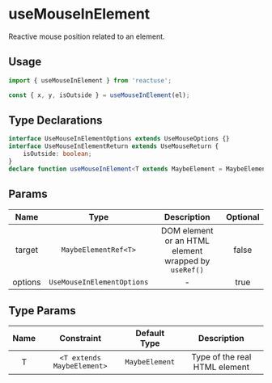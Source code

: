 # useMouseInElement

Reactive mouse position related to an element.

## Usage

```ts
import { useMouseInElement } from 'reactuse';

const { x, y, isOutside } = useMouseInElement(el);
```

## Type Declarations

```ts
interface UseMouseInElementOptions extends UseMouseOptions {}
interface UseMouseInElementReturn extends UseMouseReturn {
    isOutside: boolean;
}
declare function useMouseInElement<T extends MaybeElement = MaybeElement>(target: MaybeElementRef<T>, options?: UseMouseInElementOptions): UseMouseInElementReturn;
```

## Params

|  Name   |            Type            |                     Description                      | Optional |
| :-----: | :------------------------: | :--------------------------------------------------: | :------: |
| target  |    `MaybeElementRef<T>`    | DOM element or an HTML element wrapped by `useRef()` |  false   |
| options | `UseMouseInElementOptions` |                          -                           |   true   |

## Type Params

| Name |         Constraint         |  Default Type  |          Description          |
| :--: | :------------------------: | :------------: | :---------------------------: |
|  T   | `<T extends MaybeElement>` | `MaybeElement` | Type of the real HTML element |
